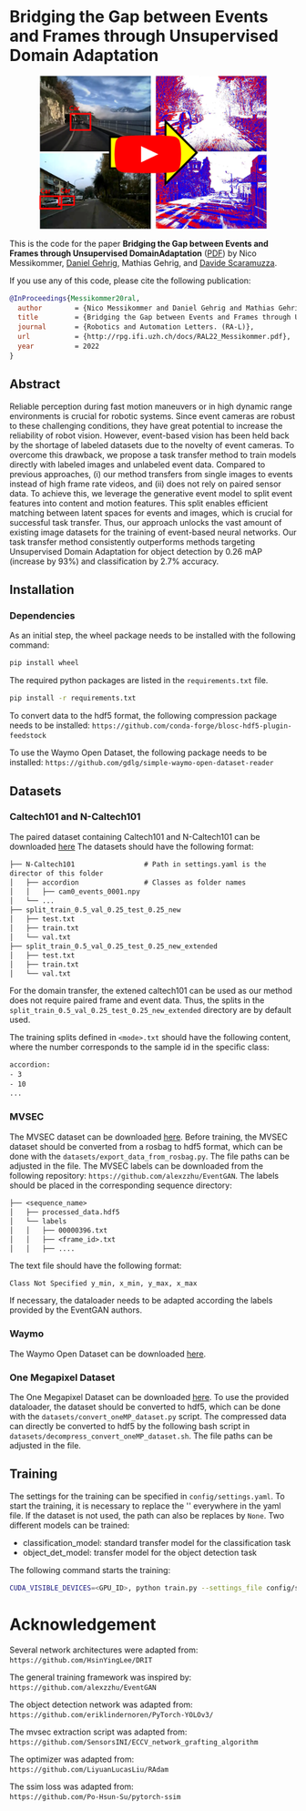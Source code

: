 # Bridging the Gap between Events and Frames through Unsupervised Domain Adaptation

<p align="center">
  <a href="https://youtu.be/fZnBSqni6PY">
    <img src="resources/thumbnail.png" alt="Transfer" width="400"/>
  </a>
</p>


This is the code for the paper **Bridging the Gap between Events and Frames through Unsupervised DomainAdaptation** 
([PDF](http://rpg.ifi.uzh.ch/docs/RAL22_Messikommer.pdf)) by Nico Messikommer, [Daniel Gehrig](https://danielgehrig18.github.io), 
Mathias Gehrig, and [Davide Scaramuzza](http://rpg.ifi.uzh.ch/people_scaramuzza.html).

If you use any of this code, please cite the following publication:

```bibtex
@InProceedings{Messikommer20ral,
  author        = {Nico Messikommer and Daniel Gehrig and Mathias Gehrig and Davide Scaramuzza},
  title         = {Bridging the Gap between Events and Frames through Unsupervised Domain Adaptation},
  journal       = {Robotics and Automation Letters. (RA-L)},
  url           = {http://rpg.ifi.uzh.ch/docs/RAL22_Messikommer.pdf},
  year          = 2022
}
```

## Abstract
Reliable perception during fast motion maneuvers
or in high dynamic range environments is crucial for robotic
systems. Since event cameras are robust to these challenging
conditions, they have great potential to increase the reliability
of robot vision. However, event-based vision has been held
back by the shortage of labeled datasets due to the novelty of
event cameras. To overcome this drawback, we propose a task
transfer method to train models directly with labeled images
and unlabeled event data. Compared to previous approaches, (i)
our method transfers from single images to events instead of
high frame rate videos, and (ii) does not rely on paired sensor
data. To achieve this, we leverage the generative event model to
split event features into content and motion features. This split
enables efficient matching between latent spaces for events and
images, which is crucial for successful task transfer. Thus, our
approach unlocks the vast amount of existing image datasets for
the training of event-based neural networks. Our task transfer
method consistently outperforms methods targeting Unsupervised
Domain Adaptation for object detection by 0.26 mAP (increase
by 93%) and classification by 2.7% accuracy.

## Installation
### Dependencies
As an initial step, the wheel package needs to be installed with the following command:
```bash
pip install wheel
```
The required python packages are listed in the `requirements.txt` file.
```bash
pip install -r requirements.txt
```

To convert data to the hdf5 format, the following compression package needs to be installed:
`https://github.com/conda-forge/blosc-hdf5-plugin-feedstock`

To use the Waymo Open Dataset, the following package needs to be installed:
`https://github.com/gdlg/simple-waymo-open-dataset-reader`

## Datasets
### Caltech101 and N-Caltech101
The paired dataset containing Caltech101 and N-Caltech101 can be downloaded [here](https://rpg.ifi.uzh.ch/data/VID2E/Paired_N-Caltech101.zip)
The datasets should have the following format:


    ├── N-Caltech101                 # Path in settings.yaml is the director of this folder
    │   ├── accordion                # Classes as folder names
    │   │   ├── cam0_events_0001.npy 
    │   └── ...
    ├── split_train_0.5_val_0.25_test_0.25_new
    │   ├── test.txt
    │   ├── train.txt
    │   └── val.txt
    ├── split_train_0.5_val_0.25_test_0.25_new_extended
    │   ├── test.txt
    │   ├── train.txt
    │   └── val.txt
   
For the domain transfer, the extened caltech101 can be used as our method does not require paired frame and event data.
Thus, the splits in the `split_train_0.5_val_0.25_test_0.25_new_extended` directory are by default used.

The training splits defined in `<mode>.txt` should have the following content, where the number corresponds to the sample id in the specific class:
```bash
accordion:
- 3
- 10
...
```

### MVSEC
The MVSEC dataset can be downloaded [here](https://daniilidis-group.github.io/mvsec/).
Before training, the MVSEC dataset should be converted from a rosbag to hdf5 format, which can be done with the `datasets/export_data_from_rosbag.py`.
The file paths can be adjusted in the file.
The MVSEC labels can be downloaded from the following repository:
`https://github.com/alexzzhu/EventGAN`.
The labels should be placed in the corresponding sequence directory:

    ├── <sequence_name> 
    │   ├── processed_data.hdf5
    │   └── labels
    │   │   ├── 00000396.txt
    │   │   ├── <frame_id>.txt
    │   │   ├── ....

The text file should have the following format:
```bash
Class Not Specified y_min, x_min, y_max, x_max
```
If necessary, the dataloader needs to be adapted according the labels provided by the EventGAN authors.

### Waymo
The Waymo Open Dataset can be downloaded [here](https://waymo.com/intl/en_us/dataset-download-terms/).

### One Megapixel Dataset
The One Megapixel Dataset can be downloaded [here](https://www.prophesee.ai/2020/11/24/automotive-megapixel-event-based-dataset/).
To use the provided dataloader, the dataset should be converted to hdf5, which can be done with the `datasets/convert_oneMP_dataset.py` script.
The compressed data can directly be converted to hdf5 by the following bash script in `datasets/decompress_convert_oneMP_dataset.sh`.
The file paths can be adjusted in the file.

## Training
The settings for the training can be specified in `config/settings.yaml`.
To start the training, it is necessary to replace the '<path>' everywhere in the yaml file. 
If the dataset is not used, the path can also be replaces by `None`.
Two different models can be trained:
- classification_model: standard transfer model for the classification task
- object_det_model: transfer model for the object detection task

The following command starts the training: 

```bash
CUDA_VISIBLE_DEVICES=<GPU_ID>, python train.py --settings_file config/settings.yaml
```

# Acknowledgement
Several network architectures were adapted from:<br />
`https://github.com/HsinYingLee/DRIT`

The general training framework was inspired by:<br />
`https://github.com/alexzzhu/EventGAN`

The object detection network was adapted from:<br />
`https://github.com/eriklindernoren/PyTorch-YOLOv3/`

The mvsec extraction script was adapted from:<br />
`https://github.com/SensorsINI/ECCV_network_grafting_algorithm`

The optimizer was adapted from:<br />
`https://github.com/LiyuanLucasLiu/RAdam`

The ssim loss was adapted from:<br />
`https://github.com/Po-Hsun-Su/pytorch-ssim`